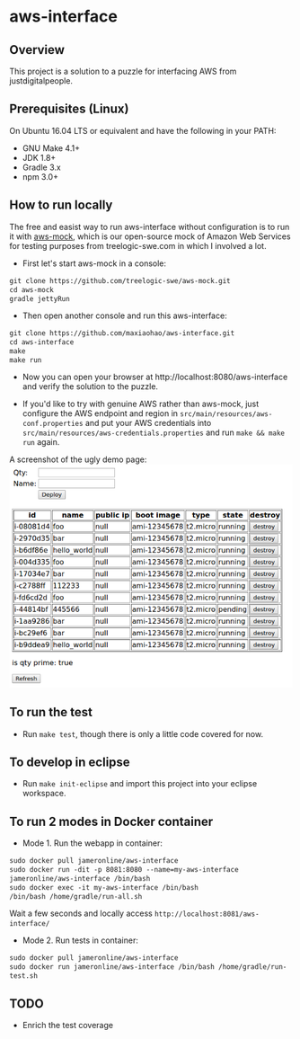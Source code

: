 aws-interface
=========

## Overview ##
This project is a solution to a puzzle for interfacing AWS from justdigitalpeople.

## Prerequisites (Linux) ##
On Ubuntu 16.04 LTS or equivalent and have the following in your PATH:
- GNU Make 4.1+
- JDK 1.8+
- Gradle 3.x
- npm 3.0+

## How to run locally ##
The free and easist way to run aws-interface without configuration is to run it with [aws-mock](https://github.com/treelogic-swe/aws-mock), which is our open-source mock of Amazon Web Services for testing purposes from treelogic-swe.com in which I involved a lot.
- First let's start aws-mock in a console:
```
git clone https://github.com/treelogic-swe/aws-mock.git
cd aws-mock
gradle jettyRun
```
- Then open another console and run this aws-interface:
```
git clone https://github.com/maxiaohao/aws-interface.git
cd aws-interface
make
make run
```
- Now you can open your browser at http://localhost:8080/aws-interface and verify the solution to the puzzle.

- If you'd like to try with genuine AWS rather than aws-mock, just configure the AWS endpoint and region in `src/main/resources/aws-conf.properties` and put your AWS credentials into `src/main/resources/aws-credentials.properties` and run `make && make run` again.

A screenshot of the ugly demo page:
![screenshot1](./screenshot/1.png)

## To run the test ##
- Run `make test`, though there is only a little code covered for now.

## To develop in eclipse ##
- Run `make init-eclipse` and import this project into your eclipse workspace.

## To run 2 modes in Docker container ##
- Mode 1. Run the webapp in container:
```
sudo docker pull jameronline/aws-interface
sudo docker run -dit -p 8081:8080 --name=my-aws-interface jameronline/aws-interface /bin/bash
sudo docker exec -it my-aws-interface /bin/bash
/bin/bash /home/gradle/run-all.sh
```
Wait a few seconds and locally access `http://localhost:8081/aws-interface/`

- Mode 2. Run tests in container:
```
sudo docker pull jameronline/aws-interface
sudo docker run jameronline/aws-interface /bin/bash /home/gradle/run-test.sh
```

## TODO ##
- Enrich the test coverage

